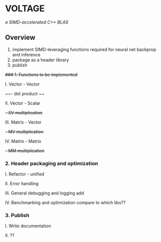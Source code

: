 # VOLTAGE 
*a SIMD-accelerated C++ BLAS*

## Overview
1. implement SIMD-leveraging functions required for neural net backprop and inference
2. package as a header library
3. publish

~~###  1. Functions to be implemented~~

I. Vector - Vector

~~- dot product ~~

II. Vector - Scalar

~~- SV multiplication~~

III. Matrix - Vector

~~- MV multiplication~~

IV. Matrix - Matrix

~~- MM multiplication~~

### 2. Header packaging and optimization

I. Refactor - unified 

II. Error handling

III. General debugging and logging add

IV. Benchmarking and optimization 
        compare to which libs??

### 3. Publish

I. Write documentation

II. ??
